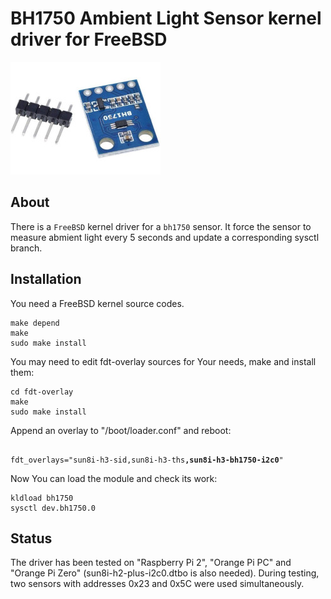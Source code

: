 # BH1750 Ambient Light Sensor kernel driver for FreeBSD

![BH1750](/bh1750_sensor.jpeg?raw=true "BH1750 Ambient Light sensor")

## About

There is a `FreeBSD` kernel driver for a `bh1750` sensor.
It force the sensor to measure abmient light every 5 seconds and update
a corresponding sysctl branch.

## Installation

You need a FreeBSD kernel source codes.
```
make depend
make
sudo make install
```
You may need to edit fdt-overlay sources for Your needs, make and
install them:
```
cd fdt-overlay
make
sudo make install
```
Append an overlay to "/boot/loader.conf" and reboot:
<pre><code>
fdt_overlays="sun8i-h3-sid,sun8i-h3-ths<b>,sun8i-h3-bh1750-i2c0</b>"
</code></pre>

Now You can load the module and check its work:
```
kldload bh1750
sysctl dev.bh1750.0
```

## Status

The driver has been tested on "Raspberry Pi 2", "Orange Pi PC" and
"Orange Pi Zero" (sun8i-h2-plus-i2c0.dtbo is also needed).
During testing, two sensors with addresses 0x23 and 0x5С were used
simultaneously.
